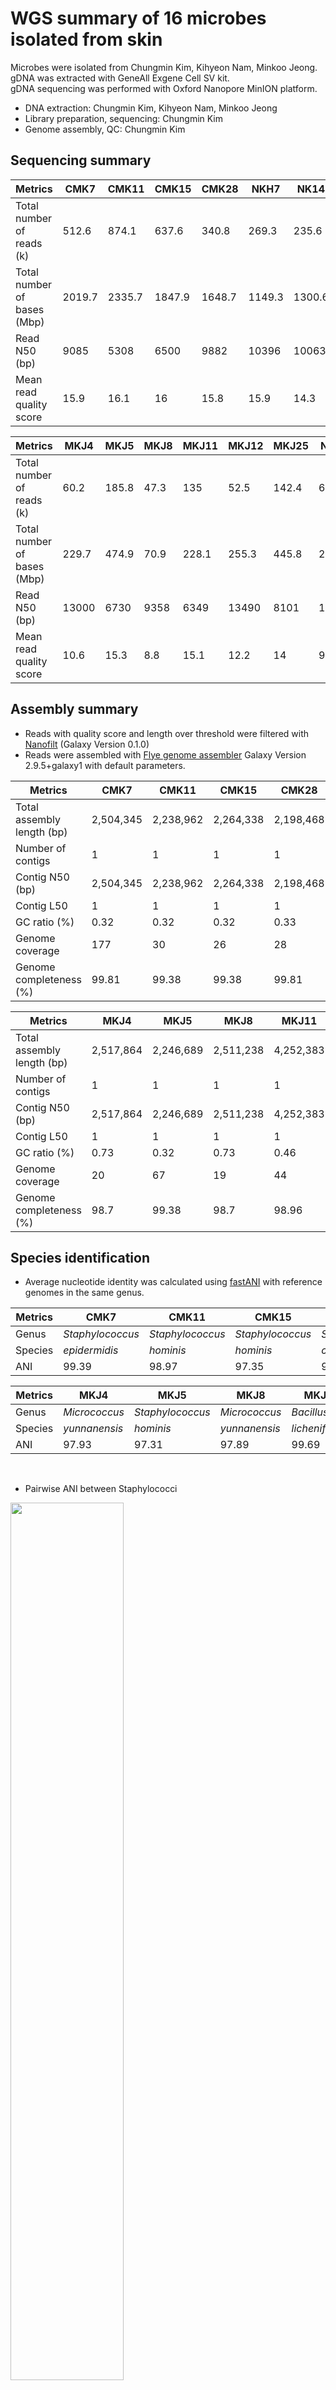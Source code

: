 # WGS summary of 16 microbes isolated from skin

Microbes were isolated from Chungmin Kim, Kihyeon Nam, Minkoo Jeong.  
gDNA was extracted with GeneAll Exgene Cell SV kit.  
gDNA sequencing was performed with Oxford Nanopore MinION platform.  

* DNA extraction: Chungmin Kim, Kihyeon Nam, Minkoo Jeong
* Library preparation, sequencing: Chungmin Kim
* Genome assembly, QC: Chungmin Kim

## Sequencing summary

Metrics | CMK7 | CMK11 | CMK15 | CMK28 | NKH7 | NK14 | NKH16 | MKJ2
---- | ---- | ---- | ---- | ---- | ---- | ---- | ---- | ----
Total number of reads (k) | 512.6 |874.1 | 637.6 | 340.8 | 269.3 | 235.6 | 422.9 | 28.9
Total number of bases (Mbp) | 2019.7 |2335.7 | 1847.9 | 1648.7 | 1149.3 | 1300.6 | 2837.3 | 50
Read N50 (bp) | 9085 |5308 | 6500 | 9882 | 10396 | 10063 | 12417 | 10582
Mean read quality score | 15.9 |16.1 | 16 | 15.8 | 15.9 | 14.3 | 16 | 8.6

Metrics | MKJ4 | MKJ5 | MKJ8 | MKJ11 | MKJ12 | MKJ25 | NKH8 | CSBL15
---- | ---- | ---- | ---- | ---- | ---- | ---- | ---- | ----
Total number of reads (k) | 60.2 | 185.8 | 47.3 | 135 | 52.5 | 142.4 | 63.7 | 288.8
Total number of bases (Mbp) | 229.7 | 474.9 | 70.9 | 228.1 | 255.3 | 445.8 | 229.4 | 1196
Read N50 (bp) | 13000 | 6730 | 9358 | 6349 | 13490 | 8101 | 14557 | 8188
Mean read quality score | 10.6 | 15.3 | 8.8 | 15.1 | 12.2 | 14 | 9.9 | 16

## Assembly summary

* Reads with quality score and length over threshold were filtered with [Nanofilt](https://github.com/wdecoster/nanofilt) (Galaxy Version 0.1.0)
* Reads were assembled with [Flye genome assembler](https://github.com/fenderglass/Flye) Galaxy Version 2.9.5+galaxy1 with default parameters.


Metrics | CMK7 | CMK11 | CMK15 | CMK28 | NKH7 | NK14 | NKH16 | MKJ2
---- | ---- | ---- | ---- | ---- | ---- | ---- | ---- | ----
Total assembly length (bp) | 2,504,345 | 2,238,962 | 2,264,338 | 2,198,468 | 2,436,555 | 2,483,457 | 2,504,346 | 2,520,519
Number of contigs | 1 | 1 | 1 | 1 | 1 | 1 | 1 | 1
Contig N50 (bp) | 2,504,345 | 2,238,962 | 2,264,338 | 2,198,468 | 2,436,555 | 2,483,457 | 2,504,346 | 2,520,519
Contig L50 | 1 | 1 | 1 | 1 | 1 | 1 | 1 | 1
GC ratio (%) | 0.32 | 0.32 | 0.32 | 0.33 | 0.32 | 0.32 | 0.27 | 0.73
Genome coverage | 177 | 30 | 26 | 28 | 77 | 73 | 67 | 13
Genome completeness (%) | 99.81 | 99.38 | 99.38 | 99.81 | 99.81 | 99.81 | 99.81 | 98.7

Metrics | MKJ4 | MKJ5 | MKJ8 | MKJ11 | MKJ12 | MKJ25 | NKH8 | CSBL15
---- | ---- | ---- | ---- | ---- | ---- | ---- | ---- | ----
Total assembly length (bp) | 2,517,864 | 2,246,689 | 2,511,238 | 4,252,383 | 5,361,359 | 2,499,638 | 5,137,574 | 2,404,989
Number of contigs | 1 | 1 | 1 | 1 | 3 | 1 | 4 | 1
Contig N50 (bp) | 2,517,864 | 2,246,689 | 2,511,238 | 4,252,383 | 5,361,359 | 2,499,638 | 5,137,574 | 2,404,989
Contig L50 | 1 | 1 | 1 | 1 | 1 | 1 | 1 | 1
GC ratio (%) | 0.73 | 0.32 | 0.73 | 0.46 | 0.56 | 0.44 | 0.71 | 0.32
Genome coverage | 20 | 67 | 19 | 44 | 40 | 31 | 39 | 99
Genome completeness (%) | 98.7 | 99.38 | 98.7 | 98.96 | 99.62 | 99.71 | 100 | 99.38


## Species identification
* Average nucleotide identity was calculated using [fastANI](https://github.com/ParBLiSS/FastANI) with reference genomes in the same genus.

Metrics | CMK7 | CMK11 | CMK15 | CMK28 | NKH7 | NK14 | NKH16 | MKJ2
---- | ---- | ---- | ---- | ---- | ---- | ---- | ---- | ----
Genus | _Staphylococcus_ | _Staphylococcus_ | _Staphylococcus_ | _Staphylococcus_ | _Staphylococcus_ | _Staphylococcus_ | _Staphylococcus_ | _Micrococcus_
Species | _epidermidis_ | _hominis_ | _hominis_ | _capitis_ | _epidermidis_ | _epidermidis_ | _epidermidis_ | _yunnanensis_
ANI | 99.39 | 98.97 | 97.35 | 96.65 | 99.49 | 99.89 | 99.9 | 97.97

Metrics | MKJ4 | MKJ5 | MKJ8 | MKJ11 | MKJ12 | MKJ25 | NKH8 | CSBL15
---- | ---- | ---- | ---- | ---- | ---- | ---- | ---- | ----
Genus | _Micrococcus_ | _Staphylococcus_ | _Micrococcus_ | _Bacillus_ | _Pseudomonas_ | _Moraxella_ | _Roseomonas_ | _Staphylococcus_
Species | _yunnanensis_ | _hominis_ | _yunnanensis_ | _licheniformis_ | _zeshuii_ | _osloensis_ | _mucosa_ | _hominis_
ANI | 97.93 | 97.31 | 97.89 | 99.69 | 99.85 | 96.62 | 98.73 | 97.27
<br>

* Pairwise ANI between Staphylococci  

<img src = "https://github.com/user-attachments/assets/da31f8b2-4f81-4cd4-b944-06a3aae8515d" width="60%" height="60%">

